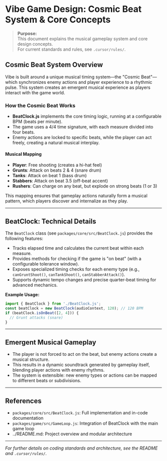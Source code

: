 # Vibe Game Design: Cosmic Beat System & Core Concepts

> **Purpose:**  
> This document explains the musical gameplay system and core design concepts.  
> For current standards and rules, see `.cursor/rules/`.

## Cosmic Beat System Overview

Vibe is built around a unique musical timing system—the "Cosmic Beat"—which synchronizes enemy actions and player experience to a rhythmic pulse. This system creates an emergent musical experience as players interact with the game world.

### How the Cosmic Beat Works

- **BeatClock.js** implements the core timing logic, running at a configurable BPM (beats per minute).
- The game uses a 4/4 time signature, with each measure divided into four beats.
- Enemy actions are locked to specific beats, while the player can act freely, creating a natural musical interplay.

#### Musical Mapping

- **Player**: Free shooting (creates a hi-hat feel)
- **Grunts**: Attack on beats 2 & 4 (snare drum)
- **Tanks**: Attack on beat 1 (bass drum)
- **Stabbers**: Attack on beat 3.5 (off-beat accent)
- **Rushers**: Can charge on any beat, but explode on strong beats (1 or 3)

This mapping ensures that gameplay actions naturally form a musical pattern, which players discover and internalize as they play.

---

## BeatClock: Technical Details

The `BeatClock` class (see `packages/core/src/BeatClock.js`) provides the following features:

- Tracks elapsed time and calculates the current beat within each measure.
- Provides methods for checking if the game is "on beat" (with a configurable tolerance window).
- Exposes specialized timing checks for each enemy type (e.g., `canGruntShoot()`, `canTankShoot()`, `canStabberAttack()`).
- Supports dynamic tempo changes and precise quarter-beat timing for advanced mechanics.

**Example Usage:**

```js
import { BeatClock } from './BeatClock.js';
const beatClock = new BeatClock(audioContext, 120); // 120 BPM
if (beatClock.isOnBeat([2, 4])) {
  // Grunt attacks (snare)
}
```

---

## Emergent Musical Gameplay

- The player is not forced to act on the beat, but enemy actions create a musical structure.
- This results in a dynamic soundtrack generated by gameplay itself, blending player actions with enemy rhythms.
- The system is extensible: new enemy types or actions can be mapped to different beats or subdivisions.

---

## References

- `packages/core/src/BeatClock.js`: Full implementation and in-code documentation
- `packages/game/src/GameLoop.js`: Integration of BeatClock with the main game loop
- ../README.md: Project overview and modular architecture

---

_For further details on coding standards and architecture, see the README and `.cursor/rules/`._
